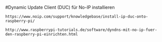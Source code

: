 #Dynamic Update Client (DUC) für No-IP installieren

    https://www.noip.com/support/knowledgebase/install-ip-duc-onto-raspberry-pi/
    
    http://www.raspberrypi-tutorials.de/software/dyndns-mit-no-ip-fuer-den-raspberry-pi-einrichten.html

